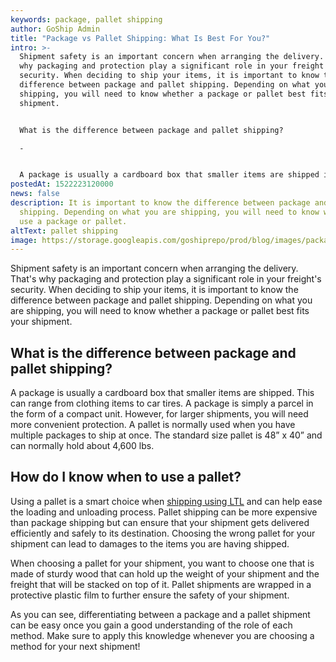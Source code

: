 ```yaml
---
keywords: package, pallet shipping
author: GoShip Admin
title: "Package vs Pallet Shipping: What Is Best For You?"
intro: >-
  Shipment safety is an important concern when arranging the delivery. That's
  why packaging and protection play a significant role in your freight's
  security. When deciding to ship your items, it is important to know the
  difference between package and pallet shipping. Depending on what you are
  shipping, you will need to know whether a package or pallet best fits your
  shipment. 


  What is the difference between package and pallet shipping?

  -


  A package is usually a cardboard box that smaller items are shipped i
postedAt: 1522223120000
news: false
description: It is important to know the difference between package and pallet
  shipping. Depending on what you are shipping, you will need to know whether to
  use a package or pallet.
altText: pallet shipping
image: https://storage.googleapis.com/goshiprepo/prod/blog/images/package-vs-pallet-shipping.jpg
---
```

Shipment safety is an important concern when arranging the delivery. That's why packaging and protection play a significant role in your freight's security. When deciding to ship your items, it is important to know the difference between package and pallet shipping. Depending on what you are shipping, you will need to know whether a package or pallet best fits your shipment.

## What is the difference between package and pallet shipping?

A package is usually a cardboard box that smaller items are shipped. This can range from clothing items to car tires. A package is simply a parcel in the form of a compact unit. However, for larger shipments, you will need more convenient protection. A pallet is normally used when you have multiple packages to ship at once. The standard size pallet is 48” x 40” and can normally hold about 4,600 lbs.

## How do I know when to use a pallet?

Using a pallet is a smart choice when [shipping using LTL](https://www.goship.com/posts/palletizing-ltl-freight-everything-you-need-to-know) and can help ease the loading and unloading process. Pallet shipping can be more expensive than package shipping but can ensure that your shipment gets delivered efficiently and safely to its destination. Choosing the wrong pallet for your shipment can lead to damages to the items you are having shipped. 

When choosing a pallet for your shipment, you want to choose one that is made of sturdy wood that can hold up the weight of your shipment and the freight that will be stacked on top of it. Pallet shipments are wrapped in a protective plastic film to further ensure the safety of your shipment. 

As you can see, differentiating between a package and a pallet shipment can be easy once you gain a good understanding of the role of each method. Make sure to apply this knowledge whenever you are choosing a method for your next shipment!